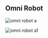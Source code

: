## Omni Robot

![omni robot a](https://github.com/user-attachments/assets/15969c9a-c619-468f-8500-6e32f7c8c0f4)

![omni robot a1](https://github.com/user-attachments/assets/1072ed62-80ee-4bc3-87a4-a8a355517a30)
